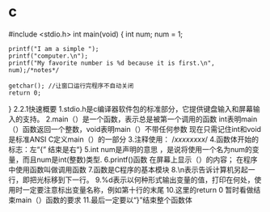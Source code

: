# c
#include <stdio.h>
int main(void)
{
	int num;
	num = 1;

	printf("I am a simple ");
	printf("computer.\n");
	printf("My favorite number is %d because it is first.\n", num);/*notes*/

	getchar(); //让窗口运行完程序不自动关闭
	return 0;
}
2.2.1快速概要
1.stdio.h是c编译器软件包的标准部分，它提供键盘输入和屏幕输入的支持。
2.main（）是一个函数，表示总是被第一个调用的函数 int表明main（）函数返回一个整数，void表明main（）不带任何参数
现在只需记住int和void是标准ANSI C定义main（）的一部分
3.注释使用： /*xxxxxxxx*/
4.函数体开始的标志：左“{” 结束是右“}
5.int num是声明的意思 ，是说将使用一个名为num的变量，而且num是int(整数)类型.
6.printf()函数 在屏幕上显示（）的内容； 在程序中使用函数叫做调用函数
7.函数是C程序的基本模块
8.\n表示告诉计算机另起一行，即把光标移到下一行。
9.%d表示以何种形式输出变量的值，打印在何处，使用时一定要注意标出变量名称，例如第十行的末尾
10.这里的return 0 暂时看做结束main（）函数的要求
11.最后一定要以“}”结束整个函数体
